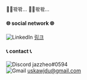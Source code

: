 🦆🦆꽊꽊...  🦆🦆왂왂...

#### <b>🌐 social network 🌐 </b> 
![LinkedIn](https://img.shields.io/badge/Linkedin-0A66C2.svg?style=for-the-badge&logo=Linkedin&logoColor=white) [링크](https://www.linkedin.com/in/%EB%82%A8%EC%A0%95-%ED%97%88-aaa144293/)

  
#### <b>📞 contact 📞 </b> 
![Discord](https://img.shields.io/badge/Discord-%235865F2.svg?style=for-the-badge&logo=discord&logoColor=white) jazzheo#0594  
![Gmail](https://img.shields.io/badge/Gmail-D14836?style=for-the-badge&logo=gmail&logoColor=white) uskawjdu@gmail.com

